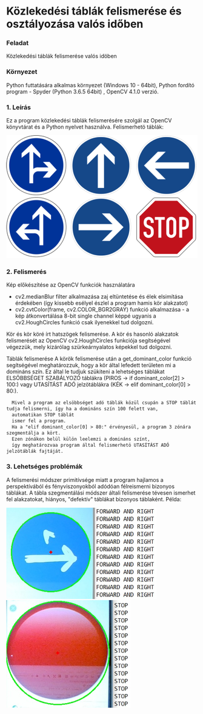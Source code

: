 # Közlekedési táblák felismerése és osztályozása valós időben

### Feladat ###
Közlekedési táblák felismerése valós idöben

### Környezet ###
Python futtatására alkalmas környezet (Windows 10 - 64bit), Python fordító program - Spyder (Python 3.6.5 64bit) , OpenCV 4.1.0 verzió.

### 1. Leírás ###
Ez a program közlekedési táblák felismerésére szolgál az OpenCV könyvtárat és a Python nyelvet használva.
Felismerhetö táblák:

![Screenshot](images/allsigns.png)

### 2. Felismerés ###
  
  Kép előkészítése az OpenCV funkciók használatára
  - cv2.medianBlur filter alkalmazása zaj eltüntetése és élek elsimítása érdekében (így kissebb esélyel észlel a program hamis kör alakzatot)
  - cv2.cvtColor(frame, cv2.COLOR_BGR2GRAY) funkció alkalmazása - a kép átkonvertálása 8-bit single channel képpé ugyanis a cv2.HoughCircles
    funkció csak ilyenekkel tud dolgozni.

  Kör és kör köré írt hatszögek felismerése.
      A kör és hasonló alakzatok felismerését az OpenCV cv2.HoughCircles funkciója segítségével végezzük, mely kizárólag szürkeárnyalatos 
      képekkel tud dolgozni.
      
   Táblák felismerése
      A körök felismerése után a get_dominant_color funkció segítségével meghatározzuk, hogy a kör által lefedett területen mi a
      domináns szín.
      Ez által le tudjuk szükiteni a lehetséges táblákat ELSÖBBSÉGET SZABÁLYOZÓ táblákra (PIROS -> if dominant_color[2] > 100:) vagy
      UTASÍTÁST ADÓ jelzötáblákra (KÉK -> elif dominant_color[0] > 80:). 
      
      Mivel a program az elsöbbséget adó táblák közül csupán a STOP táblát tudja felismerni, így ha a domináns szín 100 felett van,
      automatikan STOP táblát
      ismer fel a program.
      Ha a "elif dominant_color[0] > 80:" érvényesül, a program 3 zónára szegmentálja a kört. 
      Ezen zónákon belül külön leelemzi a domináns színt,
      így meghatározvaa program által felismerhetö UTASÍTÁST ADÓ jelzötáblák fajtáját.
      
### 3. Lehetséges problémák ###

A felismerési módszer primitívsége miatt a program hajlamos a perspektívából és fényviszonyokból adódóan félreismerni bizonyos táblákat.
A tábla szegmentálási módszer általi felismerése tévesen ismerhet fel alakzatokat, hiányos, "defektív" táblákat bizonyos táblaként.
Példa: 




![Screenshot](images/forwardandright_false.jpg)
![Screenshot](images/stopsign_false.jpg)


